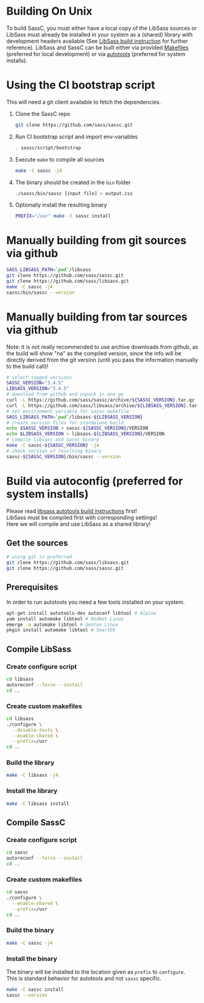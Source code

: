 # Building On Unix

To build SassC, you must either have a local copy of the LibSass sources or
LibSass must already be installed in your system as a (shared) library with
development headers available (See [LibSass build instruction][1] for further
reference). LibSass and SassC can be built either via provided [Makefiles][3]
(preferred for local development) or via [autotools][2] (preferred for system
installs).

# Using the CI bootstrap script

This will need a git client available to fetch the dependencies.

1. Clone the SassC repo
    ```bash
    git clone https://github.com/sass/sassc.git
    ```

2. Run CI bootstrap script and import env-variables
    ```bash
    . sassc/script/bootstrap
    ```

3. Execute `make` to compile all sources
   ```bash
   make -C sassc -j4
   ```

4. The binary should be created in the `bin` folder
    ```bash
    ./sassc/bin/sassc [input file] > output.css
    ```

5. Optionally install the resulting binary
   ```bash
   PREFIX="/usr" make -C sassc install
   ```

# Manually building from git sources via github

```bash
SASS_LIBSASS_PATH=`pwd`/libsass
git clone https://github.com/sass/sassc.git
git clone https://github.com/sass/libsass.git
make -C sassc -j4
sassc/bin/sassc --version
```

# Manually building from tar sources via github

Note: it is not really recommended to use archive
downloads from github, as the build will show "na"
as the compiled version, since the info will be
directly derived from the git version (until you
pass the information manually to the build call)!

```bash
# select tagged versions
SASSC_VERSION="3.4.5"
LIBSASS_VERSION="3.4.5"
# download from github and unpack in one go
curl -L https://github.com/sass/sassc/archive/${SASSC_VERSION}.tar.gz | tar -xz;
curl -L https://github.com/sass/libsass/archive/${LIBSASS_VERSION}.tar.gz | tar -xz;
# set environment variable for sassc makefile
SASS_LIBSASS_PATH=`pwd`/libsass-${LIBSASS_VERSION}
# create version files for standalone build
echo $SASSC_VERSION > sassc-${SASSC_VERSION}/VERSION
echo $LIBSASS_VERSION > libsass-${LIBSASS_VERSION}/VERSION
# compile libsass and sassc binary
make -C sassc-${SASSC_VERSION} -j4
# check version of resulting binary
sassc-${SASSC_VERSION}/bin/sassc --version
```

# Build via autoconfig (preferred for system installs)

Please read [libsass autotools build instructions][2] first!  
LibSass must be compiled first with corresponding settings!  
Here we will compile and use LibSass as a shared library!  

## Get the sources

```bash
# using git is preferred
git clone https://github.com/sass/libsass.git
git clone https://github.com/sass/sassc.git
```

## Prerequisites

In order to run autotools you need a few tools installed on your system.

```bash
apt-get install autotools-dev autoconf libtool # Alpine
yum install automake libtool # RedHat Linux
emerge -a automake libtool # Gentoo Linux
pkgin install automake libtool # SmartOS
```

## Compile LibSass

### Create configure script

```bash
cd libsass
autoreconf --force --install
cd ..
```

### Create custom makefiles

```bash
cd libsass
./configure \
  --disable-tests \
  --enable-shared \
  --prefix=/usr
cd ..
```

### Build the library

```bash
make -C libsass -j4
```

### Install the library

```bash
make -C libsass install
```

## Compile SassC

### Create configure script

```bash
cd sassc
autoreconf --force --install
cd ..
```

### Create custom makefiles

```bash
cd sassc
./configure \
  --enable-shared \
  --prefix=/usr
cd ..
```

### Build the binary

```bash
make -C sassc -j4
```

### Install the binary

The binary will be installed to the location given as `prefix` to `configure`.  
This is standard behavior for autotools and not `sassc` specific.

```bash
make -C sassc install
sassc --version
```

[1]: https://github.com/sass/libsass/blob/master/docs/build.md
[2]: https://github.com/sass/libsass/blob/master/docs/build-with-autotools.md
[3]: https://github.com/sass/libsass/blob/master/docs/build-with-makefiles.md
